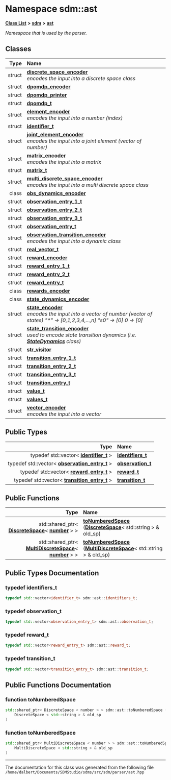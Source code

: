 
<NavBar active_item_id="2"/>

# Namespace sdm::ast


[**Class List**](annotated.md) **>** [**sdm**](namespacesdm.md) **>** [**ast**](namespacesdm_1_1ast.md)



_Namespace that is used by the parser._ 











## Classes

| Type | Name |
| ---: | :--- |
| struct | [**discrete\_space\_encoder**](structsdm_1_1ast_1_1discrete__space__encoder.md) <br>_encodes the input into a discrete space class_  |
| struct | [**dpomdp\_encoder**](structsdm_1_1ast_1_1dpomdp__encoder.md) <br> |
| struct | [**dpomdp\_printer**](structsdm_1_1ast_1_1dpomdp__printer.md) <br> |
| struct | [**dpomdp\_t**](structsdm_1_1ast_1_1dpomdp__t.md) <br> |
| struct | [**element\_encoder**](structsdm_1_1ast_1_1element__encoder.md) <br>_encodes the input into a number (index)_  |
| struct | [**identifier\_t**](structsdm_1_1ast_1_1identifier__t.md) <br> |
| struct | [**joint\_element\_encoder**](classsdm_1_1ast_1_1joint__element__encoder.md) <br>_encodes the input into a joint element (vector of number)_  |
| struct | [**matrix\_encoder**](structsdm_1_1ast_1_1matrix__encoder.md) <br>_encodes the input into a matrix_  |
| struct | [**matrix\_t**](structsdm_1_1ast_1_1matrix__t.md) <br> |
| struct | [**multi\_discrete\_space\_encoder**](structsdm_1_1ast_1_1multi__discrete__space__encoder.md) <br>_encodes the input into a multi discrete space class_  |
| class | [**obs\_dynamics\_encoder**](classsdm_1_1ast_1_1obs__dynamics__encoder.md) <br> |
| struct | [**observation\_entry\_1\_t**](structsdm_1_1ast_1_1observation__entry__1__t.md) <br> |
| struct | [**observation\_entry\_2\_t**](structsdm_1_1ast_1_1observation__entry__2__t.md) <br> |
| struct | [**observation\_entry\_3\_t**](structsdm_1_1ast_1_1observation__entry__3__t.md) <br> |
| struct | [**observation\_entry\_t**](structsdm_1_1ast_1_1observation__entry__t.md) <br> |
| struct | [**observation\_transition\_encoder**](structsdm_1_1ast_1_1observation__transition__encoder.md) <br>_encodes the input into a dynamic class_  |
| struct | [**real\_vector\_t**](structsdm_1_1ast_1_1real__vector__t.md) <br> |
| struct | [**reward\_encoder**](structsdm_1_1ast_1_1reward__encoder.md) <br> |
| struct | [**reward\_entry\_1\_t**](structsdm_1_1ast_1_1reward__entry__1__t.md) <br> |
| struct | [**reward\_entry\_2\_t**](structsdm_1_1ast_1_1reward__entry__2__t.md) <br> |
| struct | [**reward\_entry\_t**](structsdm_1_1ast_1_1reward__entry__t.md) <br> |
| class | [**rewards\_encoder**](classsdm_1_1ast_1_1rewards__encoder.md) <br> |
| class | [**state\_dynamics\_encoder**](classsdm_1_1ast_1_1state__dynamics__encoder.md) <br> |
| struct | [**state\_encoder**](structsdm_1_1ast_1_1state__encoder.md) <br>_encodes the input into a vector of number (vector of states) "\*" -&gt; [0,1,2,3,4,...,n] "s0" -&gt; [0] 0 -&gt; [0]_  |
| struct | [**state\_transition\_encoder**](structsdm_1_1ast_1_1state__transition__encoder.md) <br>_used to encode state transition dynamics (i.e._ [_**StateDynamics**_](classsdm_1_1StateDynamics.md) _class)_ |
| struct | [**str\_visitor**](structsdm_1_1ast_1_1str__visitor.md) <br> |
| struct | [**transition\_entry\_1\_t**](structsdm_1_1ast_1_1transition__entry__1__t.md) <br> |
| struct | [**transition\_entry\_2\_t**](structsdm_1_1ast_1_1transition__entry__2__t.md) <br> |
| struct | [**transition\_entry\_3\_t**](structsdm_1_1ast_1_1transition__entry__3__t.md) <br> |
| struct | [**transition\_entry\_t**](structsdm_1_1ast_1_1transition__entry__t.md) <br> |
| struct | [**value\_t**](structsdm_1_1ast_1_1value__t.md) <br> |
| struct | [**values\_t**](structsdm_1_1ast_1_1values__t.md) <br> |
| struct | [**vector\_encoder**](structsdm_1_1ast_1_1vector__encoder.md) <br>_encodes the input into a vector_  |

## Public Types

| Type | Name |
| ---: | :--- |
| typedef std::vector&lt; [**identifier\_t**](structsdm_1_1ast_1_1identifier__t.md) &gt; | [**identifiers\_t**](namespacesdm_1_1ast.md#typedef-identifiers-t)  <br> |
| typedef std::vector&lt; [**observation\_entry\_t**](structsdm_1_1ast_1_1observation__entry__t.md) &gt; | [**observation\_t**](namespacesdm_1_1ast.md#typedef-observation-t)  <br> |
| typedef std::vector&lt; [**reward\_entry\_t**](structsdm_1_1ast_1_1reward__entry__t.md) &gt; | [**reward\_t**](namespacesdm_1_1ast.md#typedef-reward-t)  <br> |
| typedef std::vector&lt; [**transition\_entry\_t**](structsdm_1_1ast_1_1transition__entry__t.md) &gt; | [**transition\_t**](namespacesdm_1_1ast.md#typedef-transition-t)  <br> |




## Public Functions

| Type | Name |
| ---: | :--- |
|  std::shared\_ptr&lt; [**DiscreteSpace**](classsdm_1_1DiscreteSpace.md)&lt; [**number**](namespacesdm.md#typedef-number) &gt; &gt; | [**toNumberedSpace**](namespacesdm_1_1ast.md#function-tonumberedspace) ([**DiscreteSpace**](classsdm_1_1DiscreteSpace.md)&lt; std::string &gt; & old\_sp) <br> |
|  std::shared\_ptr&lt; [**MultiDiscreteSpace**](classsdm_1_1MultiDiscreteSpace.md)&lt; [**number**](namespacesdm.md#typedef-number) &gt; &gt; | [**toNumberedSpace**](namespacesdm_1_1ast.md#function-tonumberedspace) ([**MultiDiscreteSpace**](classsdm_1_1MultiDiscreteSpace.md)&lt; std::string &gt; & old\_sp) <br> |








## Public Types Documentation


### typedef identifiers\_t 


```cpp
typedef std::vector<identifier_t> sdm::ast::identifiers_t;
```



### typedef observation\_t 


```cpp
typedef std::vector<observation_entry_t> sdm::ast::observation_t;
```



### typedef reward\_t 


```cpp
typedef std::vector<reward_entry_t> sdm::ast::reward_t;
```



### typedef transition\_t 


```cpp
typedef std::vector<transition_entry_t> sdm::ast::transition_t;
```


## Public Functions Documentation


### function toNumberedSpace 


```cpp
std::shared_ptr< DiscreteSpace < number > > sdm::ast::toNumberedSpace (
    DiscreteSpace < std::string > & old_sp
) 
```



### function toNumberedSpace 


```cpp
std::shared_ptr< MultiDiscreteSpace < number > > sdm::ast::toNumberedSpace (
    MultiDiscreteSpace < std::string > & old_sp
) 
```



------------------------------
The documentation for this class was generated from the following file `/home/dalbert/Documents/SDMStudio/sdms/src/sdm/parser/ast.hpp`